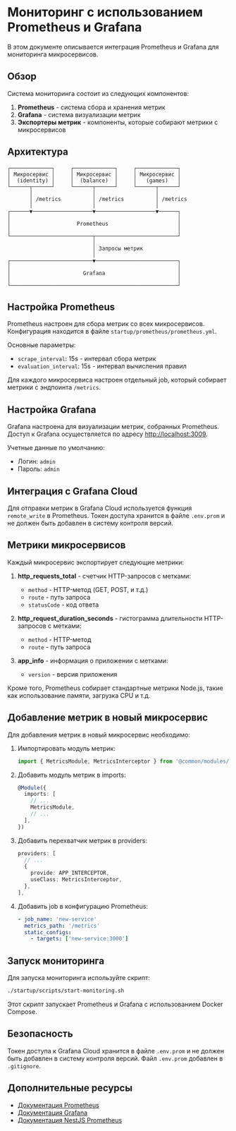 # Мониторинг с использованием Prometheus и Grafana

В этом документе описывается интеграция Prometheus и Grafana для мониторинга микросервисов.

## Обзор

Система мониторинга состоит из следующих компонентов:

1. **Prometheus** - система сбора и хранения метрик
2. **Grafana** - система визуализации метрик
3. **Экспортеры метрик** - компоненты, которые собирают метрики с микросервисов

## Архитектура

```
┌─────────────┐     ┌─────────────┐     ┌─────────────┐
│ Микросервис │     │ Микросервис │     │ Микросервис │
│  (identity) │     │  (balance)  │     │   (games)   │
└──────┬──────┘     └──────┬──────┘     └──────┬──────┘
       │                   │                   │
       │ /metrics          │ /metrics          │ /metrics
       │                   │                   │
┌──────▼───────────────────▼───────────────────▼──────┐
│                                                     │
│                     Prometheus                      │
│                                                     │
└──────────────────────────┬──────────────────────────┘
                           │
                           │ Запросы метрик
                           │
┌──────────────────────────▼──────────────────────────┐
│                                                     │
│                       Grafana                       │
│                                                     │
└─────────────────────────────────────────────────────┘
```

## Настройка Prometheus

Prometheus настроен для сбора метрик со всех микросервисов. Конфигурация находится в файле `startup/prometheus/prometheus.yml`.

Основные параметры:

- `scrape_interval`: 15s - интервал сбора метрик
- `evaluation_interval`: 15s - интервал вычисления правил

Для каждого микросервиса настроен отдельный job, который собирает метрики с эндпоинта `/metrics`.

## Настройка Grafana

Grafana настроена для визуализации метрик, собранных Prometheus. Доступ к Grafana осуществляется по адресу <http://localhost:3009>.

Учетные данные по умолчанию:

- Логин: `admin`
- Пароль: `admin`

## Интеграция с Grafana Cloud

Для отправки метрик в Grafana Cloud используется функция `remote_write` в Prometheus. Токен доступа хранится в файле `.env.prom` и не должен быть добавлен в систему контроля версий.

## Метрики микросервисов

Каждый микросервис экспортирует следующие метрики:

1. **http_requests_total** - счетчик HTTP-запросов с метками:
   - `method` - HTTP-метод (GET, POST, и т.д.)
   - `route` - путь запроса
   - `statusCode` - код ответа

2. **http_request_duration_seconds** - гистограмма длительности HTTP-запросов с метками:
   - `method` - HTTP-метод
   - `route` - путь запроса

3. **app_info** - информация о приложении с метками:
   - `version` - версия приложения

Кроме того, Prometheus собирает стандартные метрики Node.js, такие как использование памяти, загрузка CPU и т.д.

## Добавление метрик в новый микросервис

Для добавления метрик в новый микросервис необходимо:

1. Импортировать модуль метрик:

   ```typescript
   import { MetricsModule, MetricsInterceptor } from '@common/modules/metrics';
   ```

2. Добавить модуль метрик в imports:

   ```typescript
   @Module({
     imports: [
       // ...
       MetricsModule,
       // ...
     ],
   })
   ```

3. Добавить перехватчик метрик в providers:

   ```typescript
   providers: [
     // ...
     {
       provide: APP_INTERCEPTOR,
       useClass: MetricsInterceptor,
     },
   ],
   ```

4. Добавить job в конфигурацию Prometheus:

   ```yaml
   - job_name: 'new-service'
     metrics_path: '/metrics'
     static_configs:
       - targets: ['new-service:3000']
   ```

## Запуск мониторинга

Для запуска мониторинга используйте скрипт:

```bash
./startup/scripts/start-monitoring.sh
```

Этот скрипт запускает Prometheus и Grafana с использованием Docker Compose.

## Безопасность

Токен доступа к Grafana Cloud хранится в файле `.env.prom` и не должен быть добавлен в систему контроля версий. Файл `.env.prom` добавлен в `.gitignore`.

## Дополнительные ресурсы

- [Документация Prometheus](https://prometheus.io/docs/introduction/overview/)
- [Документация Grafana](https://grafana.com/docs/)
- [Документация NestJS Prometheus](https://github.com/willsoto/nestjs-prometheus)
